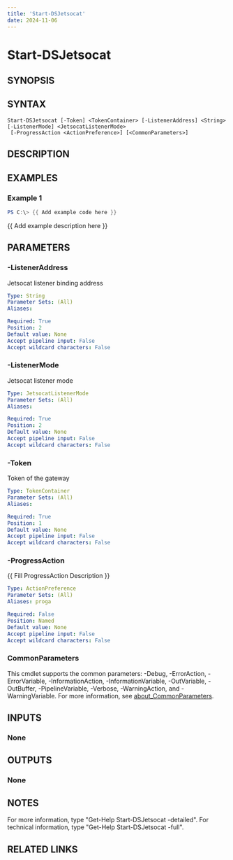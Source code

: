 ```yaml
---
title: 'Start-DSJetsocat'
date: 2024-11-06
---
```



# Start-DSJetsocat

## SYNOPSIS

## SYNTAX

```
Start-DSJetsocat [-Token] <TokenContainer> [-ListenerAddress] <String> [-ListenerMode] <JetsocatListenerMode>
 [-ProgressAction <ActionPreference>] [<CommonParameters>]
```

## DESCRIPTION
## EXAMPLES

### Example 1
```powershell
PS C:\> {{ Add example code here }}
```

{{ Add example description here }}

## PARAMETERS

### -ListenerAddress
Jetsocat listener binding address

```yaml
Type: String
Parameter Sets: (All)
Aliases:

Required: True
Position: 2
Default value: None
Accept pipeline input: False
Accept wildcard characters: False
```

### -ListenerMode
Jetsocat listener mode

```yaml
Type: JetsocatListenerMode
Parameter Sets: (All)
Aliases:

Required: True
Position: 2
Default value: None
Accept pipeline input: False
Accept wildcard characters: False
```

### -Token
Token of the gateway

```yaml
Type: TokenContainer
Parameter Sets: (All)
Aliases:

Required: True
Position: 1
Default value: None
Accept pipeline input: False
Accept wildcard characters: False
```

### -ProgressAction
{{ Fill ProgressAction Description }}

```yaml
Type: ActionPreference
Parameter Sets: (All)
Aliases: proga

Required: False
Position: Named
Default value: None
Accept pipeline input: False
Accept wildcard characters: False
```

### CommonParameters
This cmdlet supports the common parameters: -Debug, -ErrorAction, -ErrorVariable, -InformationAction, -InformationVariable, -OutVariable, -OutBuffer, -PipelineVariable, -Verbose, -WarningAction, and -WarningVariable. For more information, see [about_CommonParameters](http://go.microsoft.com/fwlink/?LinkID=113216).

## INPUTS

### None
## OUTPUTS

### None
## NOTES
For more information, type "Get-Help Start-DSJetsocat -detailed".
For technical information, type "Get-Help Start-DSJetsocat -full".

## RELATED LINKS
